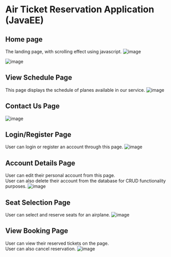 # Air Ticket Reservation Application (JavaEE)

## Home page
The landing page, with scrolling effect using javascript.
![image](https://user-images.githubusercontent.com/96167642/166431823-7a8f6dbc-1221-4397-87c8-36dbcf22b360.png)

![image](https://user-images.githubusercontent.com/96167642/166432101-9bdd71f2-e6ec-42dc-82b5-e609f11737f8.png)

## View Schedule Page
This page displays the schedule of planes available in our service.
![image](https://user-images.githubusercontent.com/96167642/166432309-91ae22c4-aef5-47b2-b68c-9888ee1e7149.png)

## Contact Us Page
![image](https://user-images.githubusercontent.com/96167642/166432392-0798b02f-2382-4f4d-8a7a-0a4d87614726.png)

## Login/Register Page
User can login or register an account through this page.
![image](https://user-images.githubusercontent.com/96167642/166432585-8dbc096d-09ca-4367-b5d7-f915674ac713.png)

## Account Details Page
User can edit their personal account from this page. <br />
User can also delete their account from the database for CRUD functionality purposes.
![image](https://user-images.githubusercontent.com/96167642/166432715-8e1dcf63-f0be-4fdf-8484-029170ebce8a.png)

## Seat Selection Page
User can select and reserve seats for an airplane.
![image](https://user-images.githubusercontent.com/96167642/166432891-67a777ec-325b-402d-8715-3bf189f391af.png)

## View Booking Page
User can view their reserved tickets on the page. <br />
User can also cancel reservation.
![image](https://user-images.githubusercontent.com/96167642/166432983-c20e20e4-6d4c-4373-9cdf-0902ab0887cd.png)
